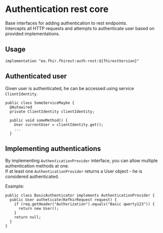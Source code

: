 # Authentication rest core
Base interfaces for adding authentication to rest endpoints.  
Intercepts all HTTP requests and attempts to authenticate user based on provided implementations.

## Usage
```
implementation "ee.fhir.fhirest:auth-rest:${fhirestVersion}"
```

## Authenticated user
Given user is authenticated, he can be accessed using service `ClientIdentity`.
```
public class SomeServiceMaybe {
  @Autowired
  private ClientIdentity clientIdentity;

  public void someMethod() {
    User currentUser = clientIdentity.get();
    ...
  }
```

## Implementing authentications
By implementing `AuthenticationProvider` interface, you can allow multiple authentication methods at one.  
If at least one `AuthenticationProvider` returns a User object - he is considered authenticated.

Example:
```
public class BasicAuthenticator implements AuthenticationProvider {
  public User autheticate(KefhirRequest request) {
    if (req.getHeader("Authorization").equals("Basic qwerty123")) {
      return new User();
    }
    return null;
  }
}
```

